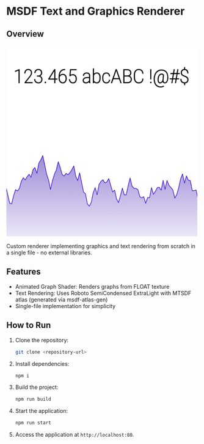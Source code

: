 # MSDF Text and Graphics Renderer
## Overview
<img src="screenshot.jpg" style=" width:500px ; height:500px "  >

Custom renderer implementing graphics and text rendering from scratch in a single file - no external libraries.
## Features
- Animated Graph Shader: Renders graphs from FLOAT texture
- Text Rendering: Uses Roboto SemiCondensed ExtraLight with MTSDF atlas (generated via msdf-atlas-gen)
- Single-file implementation for simplicity

## How to Run
1. Clone the repository:
   ```bash
   git clone <repository-url>
   ```
2. Install dependencies:
   ```bash
   npm i
   ```
3. Build the project:
   ```bash
   npm run build
   ```
4. Start the application:
   ```bash
   npm run start
   ```
5. Access the application at `http://localhost:80`.